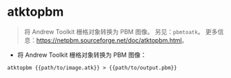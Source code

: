# atktopbm

> 将 Andrew Toolkit 栅格对象转换为 PBM 图像。
> 另见：`pbmtoatk`。
> 更多信息：<https://netpbm.sourceforge.net/doc/atktopbm.html>。

- 将 Andrew Toolkit 栅格对象转换为 PBM 图像：

`atktopbm {{path/to/image.atk}} > {{path/to/output.pbm}}`